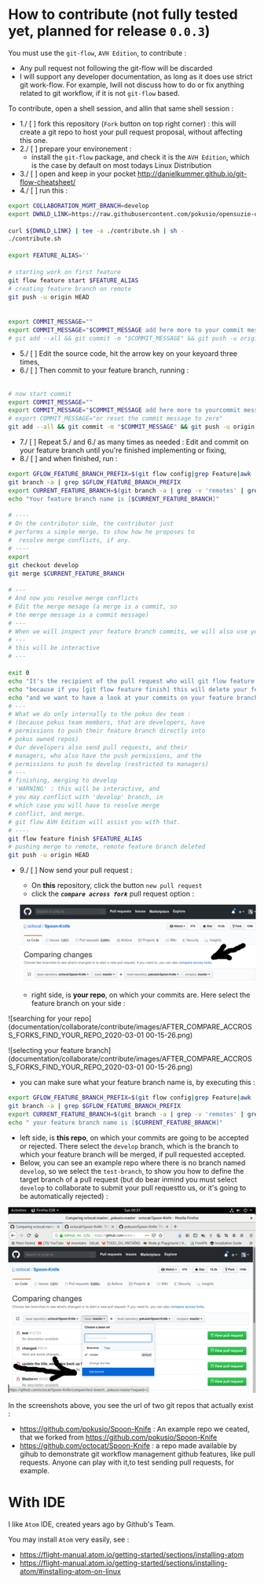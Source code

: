 # How to contribute (not fully tested yet, planned for release `0.0.3`)

You must use the `git-flow`, `AVH Edition`, to contribute :
* Any pull request not following the git-flow will be discarded
* I will support any developer documentation, as long as it does use strict git work-flow. For example, Iwill not discuss how to do or fix anything related to git workflow, if it is not `git-flow` based.

To contribute, open a shell session, and allin that same shell session :
* 1./ [ ] fork this repository (`Fork` button on top right corner) : this will create a git repo to host your pull request proposal, without affecting this one.
* 2./ [ ] prepare your environement :
  * install the `git-flow` package, and check it is the `AVH Edition`, which is the case by default on most todays Linux Distribution
* 3./ [ ] open and keep in your pocket http://danielkummer.github.io/git-flow-cheatsheet/
* 4./ [ ] run this :


```bash
export COLLABORATION_MGMT_BRANCH=develop
export DWNLD_LINK=https://raw.githubusercontent.com/pokusio/opensuzie-oci-library/${COLLABORATION_MGMT_BRANCH}/documentation/collaborate/contribute/contribute.sh

curl ${DWNLD_LINK} | tee -a ./contribute.sh | sh -
./contribute.sh

export FEATURE_ALIAS=''

# starting work on first feature
git flow feature start $FEATURE_ALIAS
# creating feature branch on remote
git push -u origin HEAD


export COMMIT_MESSAGE=""
export COMMIT_MESSAGE="$COMMIT_MESSAGE add here more to your commit message explaining details about [${FEATURE_ALIAS}]"
# git add --all && git commit -m "$COMMIT_MESSAGE" && git push -u origin HEAD


```
* 5./ [ ] Edit the source code, hit the arrow key on your keyoard three times,
* 6./ [ ] Then commit to your feature branch, running :

```bash

# now start commit
export COMMIT_MESSAGE=""
export COMMIT_MESSAGE="$COMMIT_MESSAGE add here more to yourcommit message [${FEATURE_ALIAS}]"
# export COMMIT_MESSAGE="or reset the commit message to zero"
git add --all && git commit -m "$COMMIT_MESSAGE" && git push -u origin HEAD

```
* 7./ [ ] Repeat 5./ and 6./ as many times as needed : Edit and commit on your feature branch until you're finished implementing or fixing,
* 8./ [ ] and when finished, run :

```bash
export GFLOW_FEATURE_BRANCH_PREFIX=$(git flow config|grep Feature|awk '{print $NF}')
git branch -a | grep $GFLOW_FEATURE_BRANCH_PREFIX
export CURRENT_FEATURE_BRANCH=$(git branch -a | grep -v 'remotes' | grep $GFLOW_FEATURE_BRANCH_PREFIX |awk '{print $2}')
echo "Your feature branch name is [$CURRENT_FEATURE_BRANCH]"

# ----
# On the contributor side, the contributor just
# performs a simple merge, to show how he proposes to
#  resolve merge conflicts, if any.
# ----
export
git checkout develop
git merge $CURRENT_FEATURE_BRANCH

# ---
# And now you resolve merge conflicts
# Edit the merge mesage (a merge is a commit, so
# the merge message is a commit message)
# ---
# When we will inspect your feature branch commits, we will also use your merge, to launch tests and see if we agree with your merge (checking you didn't break anything, even if your feature works)
# ---
# this will be interactive
# ---

exit 0
echo "It's the recipient of the pull request who will git flow feature finish $FEATURE_ALIAS"
echo "because if you [git flow feature finish] this will delete your feature branch"
echo "and we want to have a look at your commits on your feature branch, before validation."
# ---
# What we do only internally to the pokus dev team :
# (because pokus team members, that are developers, have
# permissions to push their feature branch directly into
# pokus owned repos)
# Our developers also send pull requests, and their
# managers, who also have the push permissions, and the
# permissions to push to develop (restricted to managers)
# ---
# finishing, merging to develop
# 'WARNING' : this will be interactive, and
# you may conflict with 'develop' branch, in
# which case you will have to resolve merge
# conflict, and merge.
# git flow AVH Edition will assist you with that.
# ----
git flow feature finish $FEATURE_ALIAS
# pushing merge to remote, remote feature branch deleted
git push -u origin HEAD
```

* 9./ [ ] Now send your pull request :
  * On **this** repository, click the button `new pull request`
  * click the _**`compare across fork`**_ pull request option :

  ![compare across forks](documentation/collaborate/contribute/images/COMPARE_ACROSS_FORKS_PR_OPTION.png)

  * right side, is **your repo**, on which your commits are. Here select the feature branch on your side :

![searching for your repo](documentation/collaborate/contribute/images/AFTER_COMPARE_ACCROSS_FORKS_FIND_YOUR_REPO_2020-03-01 00-15-26.png)

![selecting your feature branch](documentation/collaborate/contribute/images/AFTER_COMPARE_ACCROSS_FORKS_FIND_YOUR_REPO_2020-03-01 00-15-26.png)


  * you can make sure what your feature branch name is, by executing this :

```bash
export GFLOW_FEATURE_BRANCH_PREFIX=$(git flow config|grep Feature|awk '{print $NF}')
git branch -a | grep $GFLOW_FEATURE_BRANCH_PREFIX
export CURRENT_FEATURE_BRANCH=$(git branch -a | grep -v 'remotes' | grep $GFLOW_FEATURE_BRANCH_PREFIX |awk '{print $2}')
echo " your feature branch name is [$CURRENT_FEATURE_BRANCH]"
```

  * left side, is **this repo**, on which your commits are going to be accepted or rejected. There select the `develop` branch, which is the branch to which your feature branch will be merged, if pull requested accepted.
  * Below, you can see an example repo where there is no branch named `develop`, so we select the `test-branch`, to show you how to define the target branch of a pull request (but do bear inmind you must select `develop` to collaborate to submit your pull requestto us, or it's going to be automatically rejected) :

![target branch](documentation/collaborate/contribute/images/PULL_REQUEST_TARGET_BRANCH_ON_TARGET_REPO.png)



In the screenshots above, you see the url of two git repos that actually exist :
* https://github.com/pokusio/Spoon-Knife : An example repo we ceated, that we forked from https://github.com/pokusio/Spoon-Knife
* https://github.com/octocat/Spoon-Knife : a repo made available by gihub to demonstrate git workflow management github features, like pull requests. Anyone can play with it,to test sending pull requests, for example.


# With IDE

I like `Atom` IDE, created years ago by Github's Team.

You may install `Atom` very easily, see :

* https://flight-manual.atom.io/getting-started/sections/installing-atom
* https://flight-manual.atom.io/getting-started/sections/installing-atom/#installing-atom-on-linux
